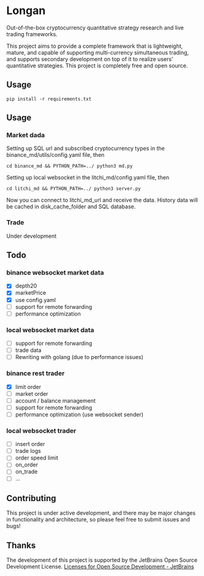 # Longan

Out-of-the-box cryptocurrency quantitative strategy research and live trading frameworks.

This project aims to provide a complete framework that is lightweight, mature, and capable of supporting multi-currency simultaneous trading, and supports secondary development on top of it to realize users' quantitative strategies. This project is completely free and open source.

## Usage

```
pip install -r requirements.txt
```

## Usage

### Market dada

Setting up SQL url and subscribed cryptocurrency types in the binance_md/utils/config.yaml file, then

```
cd binance_md && PYTHON_PATH=../ python3 md.py
```

Setting up local websocket in the litchi_md/config.yaml file, then

```
cd litchi_md && PYTHON_PATH=../ python3 server.py
```

Now you can connect to litchi_md_url and receive the data. 
History data will be cached in disk_cache_folder and SQL database.

### Trade

Under development

## Todo


### binance websocket market data

- [x] depth20
- [x] marketPrice
- [x] use config.yaml
- [ ] support for remote forwarding
- [ ] performance optimization

### local websocket market data

- [ ] support for remote forwarding
- [ ] trade data
- [ ] Rewriting with golang (due to performance issues)

### binance rest trader

- [x] limit order
- [ ] market order
- [ ] account / balance management
- [ ] support for remote forwarding
- [ ] performance optimization (use websocket sender)

### local websocket trader

- [ ] insert order
- [ ] trade logs
- [ ] order speed limit
- [ ] on_order
- [ ] on_trade
- [ ] ...

## Contributing

This project is under active development, and there may be major changes in functionality and architecture, so please feel free to submit issues and bugs!

## Thanks

The development of this project is supported by the JetBrains Open Source Development License. [Licenses for Open Source Development - JetBrains](https://www.jetbrains.com/community/opensource/#support)